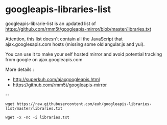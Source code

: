 # googleapis-libraries-list

googleapis-librarie-list is an updated list of https://github.com/rmm5t/googleapis-mirror/blob/master/libraries.txt

Attention, this list doesn't contain all the JavaScript that ajax.googlesapis.com hosts (missing some old angular.js and yui).

You can use it to make your self hosted mirror and avoid potential tracking from google on ajax.googleapis.com

More details :
- http://superkuh.com/ajaxgoogleapis.html
- https://github.com/rmm5t/googleapis-mirror

--
```
wget https://raw.githubusercontent.com/euh/googleapis-libraries-list/master/libraries.txt

wget -x -nc -i libraries.txt
```
